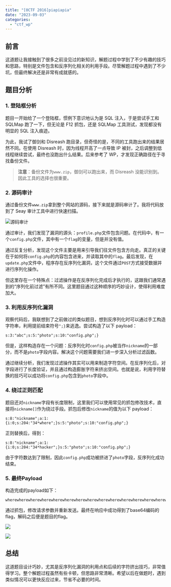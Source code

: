 ```yaml
---
title: "[0CTF 2016]piapiapia"
date: "2023-09-03"
categories: 
  - "ctf_wp"
---
```


## 前言

这道题让我接触到了很多之前没见过的新知识，解题过程中学到了不少有趣的技巧和思路，特别是文件包含和反序列化相关的利用手段。尽管解题过程中遇到了不少坑，但最终解决还是非常有成就感的。

## 题目分析

### 1. 登陆框分析

题目一开始给了一个登陆框，惯例下意识地认为是 SQL 注入，于是尝试手工和 SQLMap 跑了一下，但无论是 F12 抓包，还是 SQLMap 工具测试，发现都没有明显的 SQL 注入痕迹。

为此，我试了御剑和 Disreash 跑目录，但奇怪的是，不同的工具跑出来的结果居然不同。在使用 Disreash 时，因为线程开高了一点导致 IP 被封，之后调整到低线程继续尝试，最终也没跑出什么结果。后来参考了 WP，才发现正确路径在于寻找备份文件。

> **注意**：备份文件为`www.zip`，御剑可以跑出来，而 Disreash 没能识别到。因此工具的选择也很重要。

### 2. 源码审计

通过备份文件`www.zip`拿到整个网站的源码，接下来就是源码审计了。我将代码放到了 Seay 审计工具中进行快速扫描。

![源码审计](1.png)

通过审计，我们发现了漏洞的源头：`profile.php`文件包含问题。在代码中，有一个`config.php`文件，其中有一个`flag`的变量，但是并没有值。

通过反复分析，发现这个文件主要是用来引导我们往文件包含方向走。真正的关键在于如何将`config.php`的内容包含进来，并读取其中的`flag`。最后发现，在`update.php`文件中，程序存在反序列化漏洞，这个文件通过`POST`方式接受数据并进行序列化操作。

但这里存在一个特殊点：过滤操作是在反序列化完成后才执行的，这跟我们通常遇到的“序列化前过滤”有所不同。这里题目通过这种顺序的巧妙设计，使得利用难度加大。

### 3. 利用反序列化漏洞

观察代码后，我联想到了之前做过的类似题目，想到反序列化时可以通过手工构造字符串，利用提前结束符号`";}`来逃逸。尝试构造了以下 payload：

```
s:3:"abc";s:5:"photo";s:10:"config.php";}
```

但是，这样构造存在一个问题：反序列化时`config.php`被当作`nickname`的一部分，而不是`photo`字段内容。解决这个问题需要我们进一步深入分析过滤函数。

通过继续分析，我们发现过滤操作其实可以用来制造字符空间。在反序列化后，对字段进行了长度验证，并且通过构造膨胀字符来挤出空间。也就是说，利用字符替换的技巧可以成功将`config.php`包含到`photo`字段中。

### 4. 绕过正则匹配

题目还对`nickname`字段有长度限制，这里我们可以使用常见的抓包修改技术，直接将`nickname[]`作为绕过手段。抓包后修改`nickname`的值为以下 payload：

```
s:8:"nickname";a:1:{i:0;s:204:"34*where";}s:5:"photo";s:10:"config.php";}
```

正则替换后，得到：

```
s:8:"nickname";a:1:{i:0;s:204:"34*hacker";}s:5:"photo";s:10:"config.php";}
```

由于字符数达到了限制，因此`config.php`成功被挤进了`photo`字段，反序列化成功结束。

### 5. 最终Payload

构造完成的payload如下：

```
wherewherewherewherewherewherewherewherewherewherewherewherewherewherewherewherewherewherewherewherewherewherewherewherewherewherewherewherewhere";}s:5:"photo";s:10:"config.php";}
```
通过抓包，修改请求参数并重新发送。最终在响应中成功得到了base64编码的flag，解码之后便是题目的flag。

![](2.png)

![](3.png)

## 总结

这道题目设计巧妙，尤其是反序列化漏洞的利用点和后续的字符挤出技巧，非常值得学习。整个解题过程虽然有些卡顿，但思路非常清晰。希望以后在做题时，遇到类似情况可以更快反应过来，节省不必要的时间。
